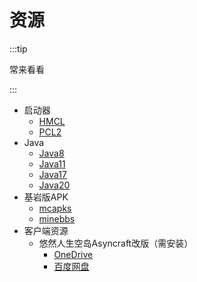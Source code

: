 # 资源

:::tip

常来看看

:::

+ 启动器
  + [HMCL](https://hmcl.huangyuhui.net/download)
  + [PCL2](https://afdian.net/p/0164034c016c11ebafcb52540025c377)
+ Java
  + [Java8](https://d6.injdk.cn/oraclejdk/8/jdk-8u341-windows-x64.exe)
  + [Java11](https://d6.injdk.cn/oraclejdk/11/jdk-11.0.16.1_windows-x64_bin.exe)
  + [Java17](https://d6.injdk.cn/oraclejdk/17/jdk-17_windows-x64_bin.exe)
  + [Java20](https://d6.injdk.cn/oraclejdk/20/jdk-20_windows-x64_bin.exe)
+ 基岩版APK
  + [mcapks](https://mcapks.net)
  + [minebbs](https://mc.minebbs.com)
+ 客户端资源
  + 悠然人生空岛Asyncraft改版（需安装）
    + [OneDrive](https://1drv.ms/u/s!AhrJ2tfim_Xdga9QKOF6HraGqDp1GA?e=szxc5G)
    + [百度网盘](https://pan.baidu.com/s/1yuQpjRyPe-Po4iocaXwjZg?pwd=0sfc)
